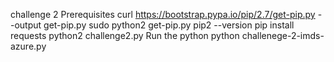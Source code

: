 challenge 2
Prerequisites
curl https://bootstrap.pypa.io/pip/2.7/get-pip.py --output get-pip.py
sudo python2 get-pip.py
pip2 --version
pip install requests
python2 challenge2.py
Run the python
python challenege-2-imds-azure.py

